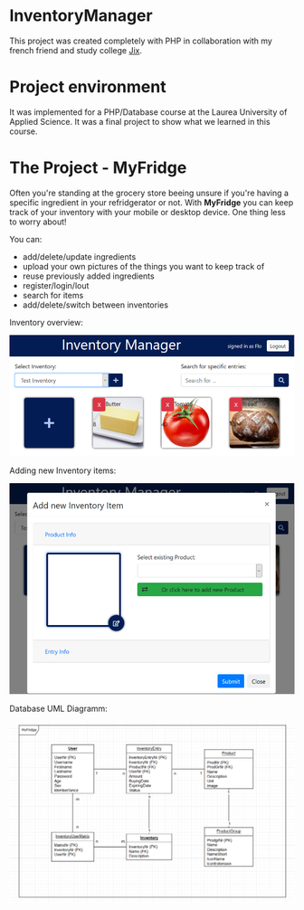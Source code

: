 # InventoryManager

This project was created completely with PHP in collaboration with my french friend and study college [Jix](https://github.com/JixPOYLO).

# Project environment

It was implemented for a PHP/Database course at the Laurea University of Applied Science. It was a final project to show what we learned in this course.

# The Project - MyFridge

Often you're standing at the grocery store beeing unsure if you're having a specific ingredient in your refridgerator or not. With **MyFridge** you can keep track of your inventory with your mobile or desktop device. One thing less to worry about!

You can:

- add/delete/update ingredients
- upload your own pictures of the things you want to keep track of
- reuse previously added ingredients
- register/login/lout
- search for items
- add/delete/switch between inventories

Inventory overview:

![Inventory View](Documentation/Pictures/Inventory.PNG)

Adding new Inventory items:

![Inventory View](Documentation/Pictures/AddEntryModal1.PNG)

Database UML Diagramm:

![Inventory View](Documentation/UML/UML_state_08112018_whatWeWillImplement.PNG)

